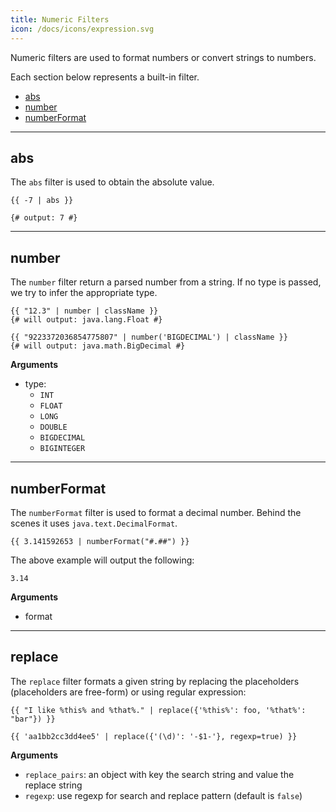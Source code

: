 ```yaml
---
title: Numeric Filters
icon: /docs/icons/expression.svg
---
```


Numeric filters are used to format numbers or convert strings to numbers.

Each section below represents a built-in filter.

- [abs](#abs)
- [number](#number)
- [numberFormat](#numberformat)

---

## abs

The `abs` filter is used to obtain the absolute value.

```twig
{{ -7 | abs }}

{# output: 7 #}
```

---

## number

The `number` filter return a parsed number from a string. If no type is passed, we try to infer the appropriate type.


```twig
{{ "12.3" | number | className }}
{# will output: java.lang.Float #}

{{ "9223372036854775807" | number('BIGDECIMAL') | className }}
{# will output: java.math.BigDecimal #}
```

**Arguments**
- type:
  - `INT`
  - `FLOAT`
  - `LONG`
  - `DOUBLE`
  - `BIGDECIMAL`
  - `BIGINTEGER`

---

## numberFormat

The `numberFormat` filter is used to format a decimal number. Behind the scenes it uses `java.text.DecimalFormat`.
```twig
{{ 3.141592653 | numberFormat("#.##") }}
```
The above example will output the following:
```twig
3.14
```

**Arguments**
- format

---

## replace

The `replace` filter formats a given string by replacing the placeholders (placeholders are free-form) or using regular expression:
```twig
{{ "I like %this% and %that%." | replace({'%this%': foo, '%that%': "bar"}) }}
```

```twig
{{ 'aa1bb2cc3dd4ee5' | replace({'(\d)': '-$1-'}, regexp=true) }}
```

**Arguments**
- `replace_pairs`: an object with key the search string and value the replace string
- `regexp`: use regexp for search and replace pattern (default is `false`)

